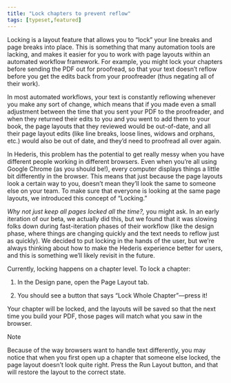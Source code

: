```yaml
---
title: "Lock chapters to prevent reflow"
tags: [typeset,featured]
---
```

 
<html><body><section data-type="chapter" class="hsecchapter" data-hederis-type="hsecchapter" id="page-locking" data-pi-attrs="id: page-locking; data-tags: typeset,featured;" role="doc-chapter" data-tags="typeset,featured" data-author-name=" " data-book-title=" " title="Lock chapters to prevent reflow"><p class="hblkp" data-hederis-type="hblkp" id="p0vgotOqN">Locking is a layout feature that allows you to &#8220;lock&#8221; your line breaks and page breaks into place. This is something that many automation tools are lacking, and makes it easier for you to work with page layouts within an automated workflow framework. For example, you might lock your chapters before sending the PDF out for proofread, so that your text doesn&#8217;t reflow before you get the edits back from your proofreader (thus negating all of their work). </p><p class="hblkp" data-hederis-type="hblkp" id="p6b2e9gLJ">In most automated workflows, your text is constantly reflowing whenever you make any sort of change, which means that if you made even a small adjustment between the time that you sent your PDF to the proofreader, and when they returned their edits to you and you went to add them to your book, the page layouts that they reviewed would be out-of-date, and all their page layout edits (like line breaks, loose lines, widows and orphans, etc.) would also be out of date, and they&#8217;d need to proofread all over again. </p><p class="hblkp" data-hederis-type="hblkp" id="p7V0wWXVN">In Hederis, this problem has the potential to get really messy when you have different people working in different browsers. Even when you&#8217;re all using Google Chrome (as you should be!), every computer displays things a little bit differently in the browser. This means that just because the page layouts look a certain way to you, doesn&#8217;t mean they&#8217;ll look the same to someone else on your team. To make sure that everyone is looking at the same page layouts, we introduced this concept of &#8220;Locking.&#8221;</p><p class="hblkp" data-hederis-type="hblkp" id="pZUci56d8"><em data-hederis-type="hspanem" id="pSST6RblY">Why not just keep all pages locked all the time?,</em> you might ask. In an early iteration of our beta, we actually did this, but we found that it was slowing folks down during fast-iteration phases of their workflow (like the design phase, where things are changing quickly and the text needs to reflow just as quickly). We decided to put locking in the hands of the user, but we&#8217;re always thinking about how to make the Hederis experience better for users, and this is something we&#8217;ll likely revisit in the future.</p><p class="hblkp" data-hederis-type="hblkp" id="psBUOxP5s">Currently, locking happens on a chapter level. To lock a chapter:</p><ol class="hwprnumlist" data-hederis-type="hwprnumlist" id="pC7emrqDn"><li class="hblkoli" data-hederis-type="hblkoli" id="lif0A9tyPk"><p class="hblkoli" data-hederis-type="hblklip" id="pQXSyTO9h">In the Design pane, open the Page Layout tab.</p></li><li class="hblkoli" data-hederis-type="hblkoli" id="lixTdGMhDP"><p class="hblkoli" data-hederis-type="hblklip" id="pwKmXQXyb">You should see a button that says &#8220;Lock Whole Chapter&#8221;&#8212;press it!</p></li></ol><p class="hblkp" data-hederis-type="hblkp" id="p70p3VMet">Your chapter will be locked, and the layouts will be saved so that the next time you build your PDF, those pages will match what you saw in the browser.</p><aside class="hwprbox box" data-hederis-type="hwprbox" id="pAu0Gpy9o" data-type="sidebar"><p class="hblktype" data-hederis-type="hblktype" id="pJTa7jaAH">Note</p><p class="hblkp" data-hederis-type="hblkp" id="phsbVisfy">Because of the way browsers want to handle text differently, you may notice that when you first open up a chapter that someone else locked, the page layout doesn&#8217;t look quite right. Press the Run Layout button, and that will restore the layout to the correct state.</p></aside></section></body></html>
